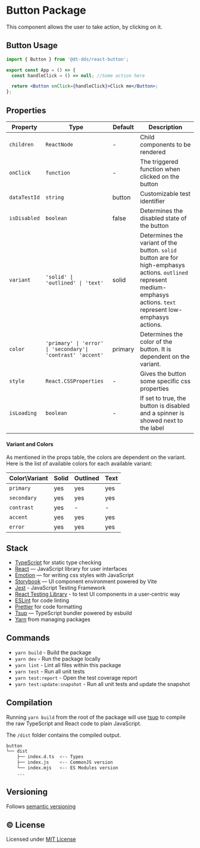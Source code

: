 # Button Package

This component allows the user to take action, by clicking on it.

## Button Usage

```jsx
import { Button } from '@dt-dds/react-button';

export const App = () => {
  const handleClick = () => null; //Some action here

  return <Button onClick={handleClick}>Click me</Button>;
};
```

## Properties

| Property     | Type                                                        | Default | Description                                                                                                                                                              |
| ------------ | ----------------------------------------------------------- | ------- | ------------------------------------------------------------------------------------------------------------------------------------------------------------------------ |
| `children`   | `ReactNode`                                                 | -       | Child components to be rendered                                                                                                                                          |
| `onClick`    | `function`                                                  | -       | The triggered function when clicked on the button                                                                                                                        |
| `dataTestId` | `string`                                                    | button  | Customizable test identifier                                                                                                                                             |
| `isDisabled` | `boolean`                                                   | false   | Determines the disabled state of the button                                                                                                                              |
| `variant`    | `'solid' \| 'outlined' \| 'text'`                           | solid   | Determines the variant of the button. `solid` button are for high-emphasys actions. `outlined` represent medium-emphasys actions. `text` represent low-emphasys actions. |
| `color`      | `'primary' \| 'error' \| 'secondary'\| 'contrast' 'accent'` | primary | Determines the color of the button. It is dependent on the variant.                                                                                                      |
| `style`      | `React.CSSProperties`                                       | -       | Gives the button some specific css properties                                                                                                                            |
| `isLoading`  | `boolean`                                                   | -       | If set to true, the button is disabled and a spinner is showed next to the label                                                                                         |

#### Variant and Colors

As mentioned in the props table, the colors are dependent on the variant. Here is the list of available colors for each available variant:

| Color\Variant | Solid | Outlined | Text |
| ------------- | ----- | -------- | ---- |
| `primary`     | yes   | yes      | yes  |
| `secondary`   | yes   | yes      | yes  |
| `contrast`    | yes   | -        | -    |
| `accent`      | yes   | yes      | yes  |
| `error`       | yes   | yes      | yes  |

## Stack

- [TypeScript](https://www.typescriptlang.org/) for static type checking
- [React](https://reactjs.org/) — JavaScript library for user interfaces
- [Emotion](https://emotion.sh/docs/introduction) — for writing css styles with JavaScript
- [Storybook](https://storybook.js.org/) — UI component environment powered by Vite
- [Jest](https://jestjs.io/) - JavaScript Testing Framework
- [React Testing Library](https://testing-library.com/) - to test UI components in a user-centric way
- [ESLint](https://eslint.org/) for code linting
- [Prettier](https://prettier.io) for code formatting
- [Tsup](https://github.com/egoist/tsup) — TypeScript bundler powered by esbuild
- [Yarn](https://yarnpkg.com/) from managing packages

## Commands

- `yarn build` - Build the package
- `yarn dev` - Run the package locally
- `yarn lint` - Lint all files within this package
- `yarn test` - Run all unit tests
- `yarn test:report` - Open the test coverage report
- `yarn test:update:snapshot` - Run all unit tests and update the snapshot

## Compilation

Running `yarn build` from the root of the package will use [tsup](https://tsup.egoist.dev/) to compile the raw TypeScript and React code to plain JavaScript.

The `/dist` folder contains the compiled output.

```bash
button
└── dist
    ├── index.d.ts  <-- Types
    ├── index.js    <-- CommonJS version
    └── index.mjs   <-- ES Modules version
    ...
```

## Versioning

Follows [semantic versioning](https://semver.org/)

## &copy; License

Licensed under [MIT License](LICENSE.md)
